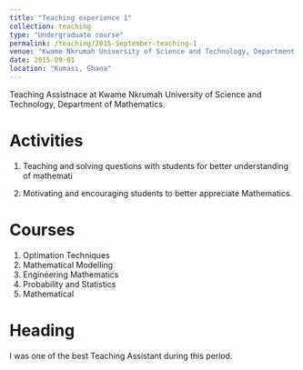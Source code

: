 ```yaml
---
title: "Teaching experience 1"
collection: teaching
type: "Undergraduate course"
permalink: /teaching/2015-September-teaching-1
venue: "Kwame Nkrumah University of Science and Technology, Department of Mathematics"
date: 2015-09-01
location: "Kumasi, Ghana"
---
```


Teaching Assistnace at Kwame Nkrumah University of Science and Technology, Department of Mathematics.

Activities
======
1. Teaching and solving questions with students for better understanding of
mathemati

2. Motivating and encouraging students to better appreciate Mathematics.

Courses
======
1. Optimation Techniques
2. Mathematical Modelling
3. Engineering Mathematics
4. Probability and Statistics
5. Mathematical 

Heading 
======
I was one of the best Teaching Assistant during this period.

